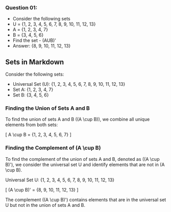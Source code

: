 ### Question 01:

- Consider the following sets
- U = {1, 2, 3, 4, 5, 6, 7, 8, 9, 10, 11, 12, 13}
- A = {1, 2, 3, 4, 7}
- B = {3, 4, 5, 6}
- Find the set - (AUB)'
- Answer: {8, 9, 10, 11, 12, 13}

## Sets in Markdown

Consider the following sets:

- Universal Set (U): {1, 2, 3, 4, 5, 6, 7, 8, 9, 10, 11, 12, 13}
- Set A: {1, 2, 3, 4, 7}
- Set B: {3, 4, 5, 6}

### Finding the Union of Sets A and B

To find the union of sets A and B (\(A \cup B\)), we combine all unique elements from both sets:

\[ A \cup B = \{1, 2, 3, 4, 5, 6, 7\} \]

### Finding the Complement of \(A \cup B\)

To find the complement of the union of sets A and B, denoted as \((A \cup B)'\), we consider the universal set U and identify elements that are not in \(A \cup B\).

Universal Set U: {1, 2, 3, 4, 5, 6, 7, 8, 9, 10, 11, 12, 13}

\[
(A \cup B)' = \{8, 9, 10, 11, 12, 13\}
\]

The complement \((A \cup B)'\) contains elements that are in the universal set U but not in the union of sets A and B.
